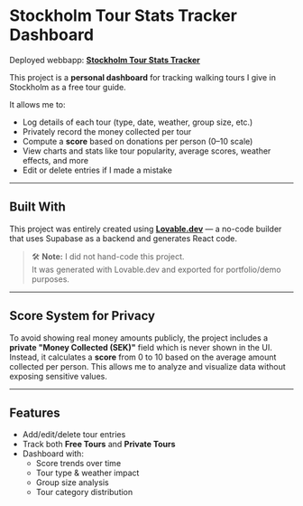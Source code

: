 # Stockholm Tour Stats Tracker Dashboard

Deployed webbapp: [**Stockholm Tour Stats Tracker**](https://stockholm-tour-tracker.lovable.app/)

This project is a **personal dashboard** for tracking walking tours I give in Stockholm as a free tour guide.

It allows me to:
- Log details of each tour (type, date, weather, group size, etc.)
- Privately record the money collected per tour
- Compute a **score** based on donations per person (0–10 scale)
- View charts and stats like tour popularity, average scores, weather effects, and more
- Edit or delete entries if I made a mistake

---

## Built With

This project was entirely created using [**Lovable.dev**](https://lovable.dev) — a no-code builder that uses Supabase as a backend and generates React code.

> 🛠️ **Note:** I did not hand-code this project.  
> It was generated with Lovable.dev and exported for portfolio/demo purposes.

---

## Score System for Privacy

To avoid showing real money amounts publicly, the project includes a **private "Money Collected (SEK)"** field which is never shown in the UI.  
Instead, it calculates a **score** from 0 to 10 based on the average amount collected per person. 
This allows me to analyze and visualize data without exposing sensitive values.

---

## Features

- Add/edit/delete tour entries
- Track both **Free Tours** and **Private Tours**
- Dashboard with:
  - Score trends over time
  - Tour type & weather impact
  - Group size analysis
  - Tour category distribution
